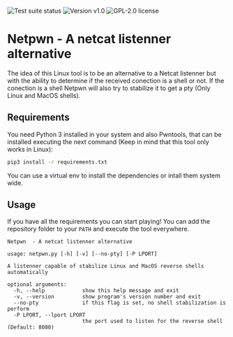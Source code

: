 <img alt="Test suite status" src="https://img.shields.io/github/workflow/status/anthares101/netpwn/CI?style=for-the-badge"> <img alt="Version v1.0" src="https://img.shields.io/badge/version-v1.0-blue?style=for-the-badge"> <img alt="GPL-2.0 license" src="https://img.shields.io/github/license/anthares101/netpwn?style=for-the-badge">

# Netpwn - A netcat listenner alternative

The idea of this Linux tool is to be an alternative to a Netcat listenner but with the ability to determine if the received conection is a shell or not. If the conection is a shell Netpwn will also try to stabilize it to get a pty (Only Linux and MacOS shells).

## Requirements

You need Python 3 installed in your system and also Pwntools, that can be installed executing the next command (Keep in mind that this tool only works in Linux):

```bash
pip3 install -r requirements.txt
```

You can use a virtual env to install the dependencies or intall them system wide.

## Usage

If you have all the requirements you can start playing! You can add the repository folder to your `PATH` and execute the tool everywhere.

```
Netpwn  - A netcat listenner alternative

usage: netpwn.py [-h] [-v] [--no-pty] [-P LPORT]

A listenner capable of stabilize Linux and MacOS reverse shells automatically

optional arguments:
  -h, --help            show this help message and exit
  -v, --version         show program's version number and exit
  --no-pty              if this flag is set, no shell stabilization is perform
  -P LPORT, --lport LPORT
                        the port used to listen for the reverse shell (Default: 8080)
```
